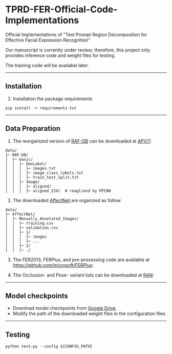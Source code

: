# TPRD-FER-Official-Code-Implementations
Official Implementations of "Text Prompt Region Decomposition for Effective Facial Expression Recognition"

Our manuscript is currently under review; therefore, this project only provides inference code and weight files for testing.

The training code will be availabel later.

---
## Installation
1. Installation the package requirements
```
pip install -r requirements.txt
```

---
## Data Preparation
1. The reorganized version of [RAF-DB](http://www.whdeng.cn/RAF/model1.html) can be downloaded at [APViT](https://github.com/youqingxiaozhua/APViT):
```
data/
├─ RAF-DB/
│  ├─ basic/
│  │  ├─ EmoLabel/
│  │  │  ├─ images.txt
│  │  │  ├─ image_class_labels.txt
│  │  │  ├─ train_test_split.txt
│  │  ├─ Image/
│  │  │  ├─ aligned/
│  │  │  ├─ aligned_224/  # reagliend by MTCNN
```

2. The downloaded [AffectNet](http://mohammadmahoor.com/affectnet/) are organized as follow:
```
data/
├─ AffectNet/
│  ├─ Manually_Annotated_Images/
│  │  ├─ training.csv
│  │  ├─ validation.csv
│  │  ├─ 1/
│  │  │  ├─ images
│  │  │  ├─ ...
│  │  ├─ 2/
│  │  ├─ ./
```

3. The FER2013, FERPlus, and pre-processing code are available at https://github.com/microsoft/FERPlus:

4. The Occlusion- and Pose- variant lists can be downloaded at [RAN](https://github.com/kaiwang960112/Challenge-condition-FER-dataset/):

---
## Model checkpoints
- Download model checkpoints from [Google Drive](https://drive.google.com/drive/folders/17KjAjADg2mVmsbBXZlm85Eos6Iif1zMv?usp=drive_link).
- Modify the path of the downloaded weight files in the configuration files.
---
## Testing
```
python test.py --config ${CONFIG_PATH}
```


